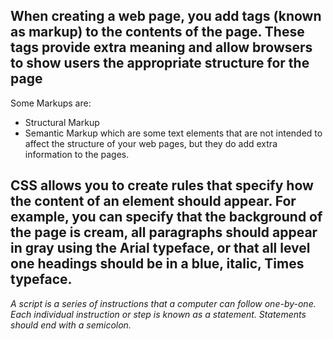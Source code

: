 ## When creating a web page, you add tags (known as markup) to the contents of the page. These tags provide extra meaning and allow browsers to show users the appropriate structure for the page
Some Markups are:
* Structural Markup
* Semantic Markup which are some text elements that are not intended to affect the structure of your web pages, but they do add extra information to the pages.

## CSS allows you to create rules that specify how the content of an element should appear. For example, you can specify that the background of the page is cream, all paragraphs should appear in gray using the Arial typeface, or that all level one headings should be in a blue, italic, Times typeface.

*A script is a series of instructions that a computer can follow one-by-one.*
*Each individual instruction or step is known as a statement. Statements should end with a semicolon.*
